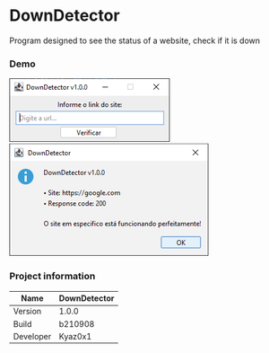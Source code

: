 # DownDetector
Program designed to see the status of a website, check if it is down

### Demo
<img src="img/DownDetector - Demo 1.png" />
<img src="img/DownDetector - Demo 2.png" />

### Project information
|Name| DownDetector |
|----|--|
|Version|1.0.0|
|Build|b210908|
|Developer|Kyaz0x1|
